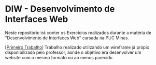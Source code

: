 # DIW - Desenvolvimento de Interfaces Web

Neste repositório irá conter os Exercícios realizados durante a matéria de "Desenvolvimento de Interfaces Web" cursada na PUC Minas.

[[Primeiro Trabalho](https://github.com/Veidoido/DIW-Desenvolvimento-de-Interfaces-Web/tree/main/PrimeiroTrabalho)] Trabalho realizado utilizando um wireframe já própio disponibilizado pelo professor, aonde o objetivo era desenvolver um website com o mesmo formato ou ao menos parecido.
